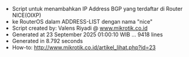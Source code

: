 - Script untuk menambahkan IP Address BGP yang terdaftar di Router NICE(OIXP)
- ke RouterOS dalam ADDRESS-LIST dengan nama "nice"
- Script created by: Valens Riyadi @ www.mikrotik.co.id
- Generated at 23 September 2025 01:00:10 WIB ... 9418 lines
- Generated in 8.792 seconds
- How-to: http://www.mikrotik.co.id/artikel_lihat.php?id=23
